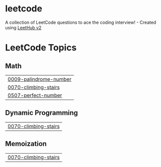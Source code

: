 # leetcode
A collection of LeetCode questions to ace the coding interview! - Created using [LeetHub v2](https://github.com/arunbhardwaj/LeetHub-2.0)

<!---LeetCode Topics Start-->
# LeetCode Topics
## Math
|  |
| ------- |
| [0009-palindrome-number](https://github.com/ravivarmasu/leetcode/tree/master/0009-palindrome-number) |
| [0070-climbing-stairs](https://github.com/ravivarmasu/leetcode/tree/master/0070-climbing-stairs) |
| [0507-perfect-number](https://github.com/ravivarmasu/leetcode/tree/master/0507-perfect-number) |
## Dynamic Programming
|  |
| ------- |
| [0070-climbing-stairs](https://github.com/ravivarmasu/leetcode/tree/master/0070-climbing-stairs) |
## Memoization
|  |
| ------- |
| [0070-climbing-stairs](https://github.com/ravivarmasu/leetcode/tree/master/0070-climbing-stairs) |
<!---LeetCode Topics End-->